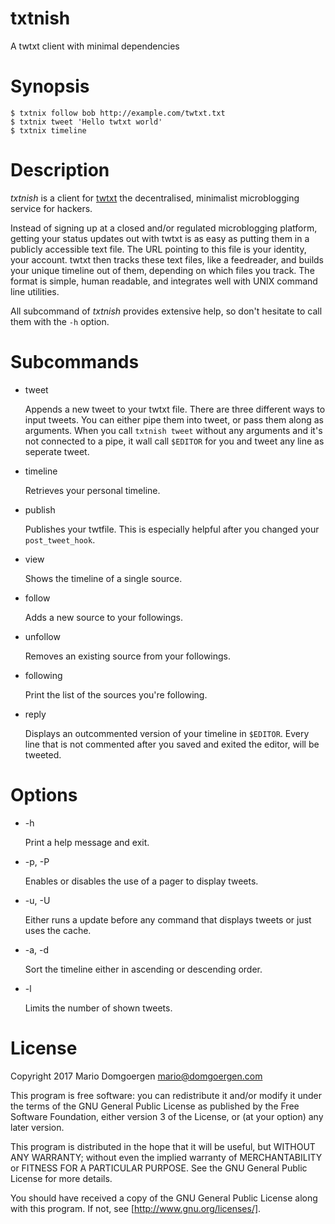# txtnish
A twtxt client with minimal dependencies

# Synopsis

```
$ txtnix follow bob http://example.com/twtxt.txt
$ txtnix tweet 'Hello twtxt world'
$ txtnix timeline
```

# Description

*txtnish* is a client for [twtxt](https://github.com/buckket/twtxt)
the decentralised, minimalist microblogging service for hackers.

Instead of signing up at a closed and/or regulated microblogging platform,
getting your status updates out with twtxt is as easy as putting them in a
publicly accessible text file. The URL pointing to this file is your identity,
your account. twtxt then tracks these text files, like a feedreader, and builds
your unique timeline out of them, depending on which files you track. The
format is simple, human readable, and integrates well with UNIX command line
utilities.

All subcommand of *txtnish* provides extensive help, so don't hesitate
to call them with the `-h` option.

# Subcommands

* tweet

  Appends a new tweet to your twtxt file. There are three different ways
to input tweets. You can either pipe them into tweet, or pass them along
as arguments. When you call `txtnish tweet` without any arguments and
it's not connected to a pipe, it wall call `$EDITOR` for you and tweet
any line as seperate tweet.

* timeline

  Retrieves your personal timeline.

* publish

  Publishes your twtfile. This is especially helpful after you changed your
`post_tweet_hook`.

* view

  Shows the timeline of a single source.

* follow

  Adds a new source to your followings.

* unfollow

  Removes an existing source from your followings.

* following

  Print the list of the sources you're following.

* reply

  Displays an outcommented version of your timeline in `$EDITOR`. Every
line that is not commented after you saved and exited the editor, will
be tweeted.

# Options

* -h

  Print a help message and exit.

* -p, -P

  Enables or disables the use of a pager to display tweets.

* -u, -U

  Either runs a update before any command that displays tweets or just uses the
cache.

* -a, -d

  Sort the timeline either in ascending or descending order.

* -l

  Limits the number of shown tweets.

# License

Copyright 2017 Mario Domgoergen <mario@domgoergen.com>

This program is free software: you can redistribute it and/or modify it under
the terms of the GNU General Public License as published by the Free Software
Foundation, either version 3 of the License, or (at your option) any later
version.

This program is distributed in the hope that it will be useful, but WITHOUT ANY
WARRANTY; without even the implied warranty of MERCHANTABILITY or FITNESS FOR A
PARTICULAR PURPOSE.  See the GNU General Public License for more details.

You should have received a copy of the GNU General Public License along with
this program.  If not, see [http://www.gnu.org/licenses/].

